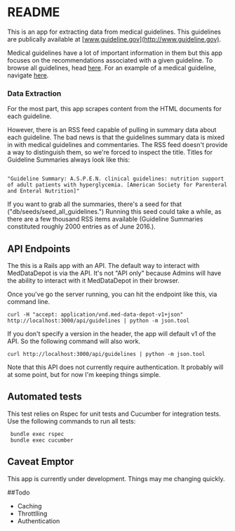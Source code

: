 # README

This is an app for extracting data from medical guidelines.  This guidelines are
publically available at [www.guideline.gov](http://www.guideline.gov).

Medical guidelines have a lot of important information in them
but this app focuses on the recommendations associated with a given guideline.
To browse all guidelines, head [here](http://www.guideline.gov/browse/by-topic.aspx).
For an example of a medical guideline, navigate [here](http://www.guideline.gov/content.aspx?id=34838).

### Data Extraction

For the most part, this app scrapes content from the HTML documents
for each guideline.

However, there is an RSS feed capable of pulling in summary data about each guideline. 
The bad news is that the guidelines summary data is mixed in with medical guidelines 
and commentaries. The RSS feed doesn't provide a way to distinguish them, so we're 
forced to inspect the title.  Titles for Guideline Summaries always look like this:


```

"Guideline Summary: A.S.P.E.N. clinical guidelines: nutrition support of adult patients with hyperglycemia. [American Society for Parenteral and Enteral Nutrition]"

```

If you want to grab all the summaries, there's a seed for that
("db/seeds/seed_all_guidelines.") Running this seed could take a while, as 
there are a few thousand RSS items available (Guideline Summaries constituted 
roughly 2000 entries as of June 2016.).


## API Endpoints

The this is a Rails app with an API. The default way to interact with MedDataDepot is via
the API. It's not "API only" because Admins will have the ability to interact with it
MedDataDepot in their browser.

Once you've go the server running, you can hit the endpoint like this, via command line.

```
curl -H "accept: application/vnd.med-data-depot-v1+json" http://localhost:3000/api/guidelines | python -m json.tool  

```
If you don't specify a version in the header, the app  will default v1 of the API. So the
following command will also work.

```
curl http://localhost:3000/api/guidelines | python -m json.tool

```



Note that this API does not currently require authentication.  It probably will at some
point, but for now I'm keeping things simple.


## Automated tests
This test relies on Rspec for unit tests and Cucumber for integration tests.
Use the following commands to run all tests:

```
 bundle exec rspec
 bundle exec cucumber
```

## Caveat Emptor

This app is currently under development.  Things may me changing quickly.


##Todo
* Caching
* Throttlling
* Authentication
